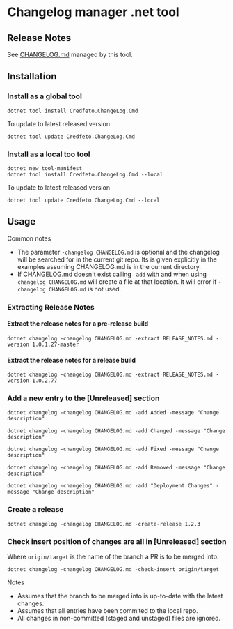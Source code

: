 # Changelog manager .net tool

## Release Notes

See [CHANGELOG.md](CHANGELOG.md) managed by this tool.

## Installation

### Install as a global tool
```shell
dotnet tool install Credfeto.ChangeLog.Cmd
```

To update to latest released version
```shell
dotnet tool update Credfeto.ChangeLog.Cmd
```

### Install as a local too tool

```shell
dotnet new tool-manifest
dotnet tool install Credfeto.ChangeLog.Cmd --local
```

To update to latest released version
```shell
dotnet tool update Credfeto.ChangeLog.Cmd --local
```

## Usage

Common notes

- The parameter `-changelog CHANGELOG.md` is optional and the changelog will be searched for in the current git repo.  Its is given explicitly in the examples assuming CHANGELOG.md is in the current directory.
- If CHANGELOG.md doesn't exist calling `-add` with and when using `-changelog CHANGELOG.md` will create a file at that location.  It will error if `-changelog CHANGELOG.md` is not used.


### Extracting Release Notes

#### Extract the release notes for a pre-release build
```shell
dotnet changelog -changelog CHANGELOG.md -extract RELEASE_NOTES.md -version 1.0.1.27-master
```

#### Extract the release notes for a release build
```shell
dotnet changelog -changelog CHANGELOG.md -extract RELEASE_NOTES.md -version 1.0.2.77
```

### Add a new entry to the [Unreleased] section

```shell
dotnet changelog -changelog CHANGELOG.md -add Added -message "Change description"
```

```shell
dotnet changelog -changelog CHANGELOG.md -add Changed -message "Change description"
```

```shell
dotnet changelog -changelog CHANGELOG.md -add Fixed -message "Change description"
```

```shell
dotnet changelog -changelog CHANGELOG.md -add Removed -message "Change description"
```

```shell
dotnet changelog -changelog CHANGELOG.md -add "Deployment Changes" -message "Change description"
```

### Create a release

```shell
dotnet changelog -changelog CHANGELOG.md -create-release 1.2.3
```

### Check insert position of changes are all in [Unreleased] section

Where `origin/target` is the name of the branch a PR is to be merged into.

```shell
dotnet changelog -changelog CHANGELOG.md -check-insert origin/target
```

Notes
- Assumes that the branch to be merged into is up-to-date with the latest changes.
- Assumes that all entries have been commited to the local repo.
- All changes in non-committed (staged and unstaged) files are ignored.
